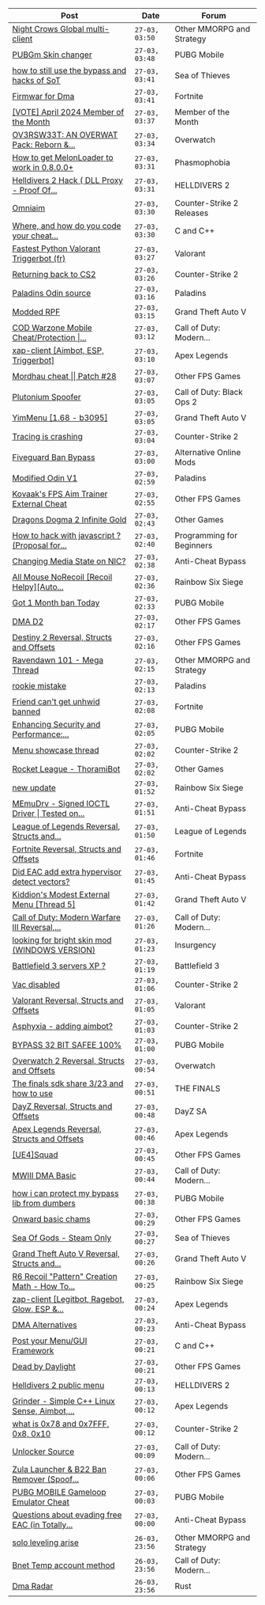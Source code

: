 |Post|Date|Forum|
|----|----|-----|
|[Night Crows Global multi-client](https://www.unknowncheats.me/forum/other-mmorpg-and-strategy/626981-night-crows-global-multi-client.html)|`27-03, 03:50`|Other MMORPG and Strategy|
|[PUBGm Skin changer](https://www.unknowncheats.me/forum/pubg-mobile/626228-pubgm-skin-changer.html)|`27-03, 03:48`|PUBG Mobile|
|[how to still use the bypass and hacks of SoT](https://www.unknowncheats.me/forum/sea-of-thieves/628727-bypass-hacks-sot.html)|`27-03, 03:41`|Sea of Thieves|
|[Firmwar for Dma](https://www.unknowncheats.me/forum/fortnite/629258-firmwar-dma.html)|`27-03, 03:41`|Fortnite|
|[\[VOTE\] April 2024 Member of the Month](https://www.unknowncheats.me/forum/member-of-the-month/629075-vote-april-2024-month.html)|`27-03, 03:37`|Member of the Month|
|[OV3RSW33T: AN OVERWAT Pack: Reborn &...](https://www.unknowncheats.me/forum/overwatch/603412-ov3rsw33t-overwat-pack-reborn-recoded.html)|`27-03, 03:34`|Overwatch|
|[How to get MelonLoader to work in 0.8.0.0+](https://www.unknowncheats.me/forum/phasmophobia/615394-melonloader-0-8-0-0-a.html)|`27-03, 03:31`|Phasmophobia|
|[Helldivers 2 Hack ( DLL Proxy - Proof Of...](https://www.unknowncheats.me/forum/helldivers-2-a/625832-helldivers-2-hack-dll-proxy-proof-concept.html)|`27-03, 03:31`|HELLDIVERS 2|
|[Omniaim](https://www.unknowncheats.me/forum/counter-strike-2-releases/621358-omniaim.html)|`27-03, 03:30`|Counter-Strike 2 Releases|
|[Where, and how do you code your cheat...](https://www.unknowncheats.me/forum/c-and-c-/629256-code-cheat-features.html)|`27-03, 03:30`|C and C++|
|[Fastest Python Valorant Triggerbot (fr)](https://www.unknowncheats.me/forum/valorant/612762-fastest-python-valorant-triggerbot-fr.html)|`27-03, 03:27`|Valorant|
|[Returning back to CS2](https://www.unknowncheats.me/forum/counter-strike-2-a/628943-returning-cs2.html)|`27-03, 03:26`|Counter-Strike 2|
|[Paladins Odin source](https://www.unknowncheats.me/forum/paladins/629047-paladins-odin-source.html)|`27-03, 03:16`|Paladins|
|[Modded RPF](https://www.unknowncheats.me/forum/grand-theft-auto-v/426743-modded-rpf.html)|`27-03, 03:15`|Grand Theft Auto V|
|[COD Warzone Mobile Cheat/Protection \|...](https://www.unknowncheats.me/forum/call-of-duty-modern-warfare-ii/628415-cod-warzone-mobile-cheat-protection-aimbot-esp-recoil.html)|`27-03, 03:12`|Call of Duty: Modern...|
|[xap-client \[Aimbot, ESP, Triggerbot\]](https://www.unknowncheats.me/forum/apex-legends/606842-xap-client-aimbot-esp-triggerbot.html)|`27-03, 03:10`|Apex Legends|
|[Mordhau cheat \|\| Patch #28](https://www.unknowncheats.me/forum/other-fps-games/612663-mordhau-cheat-patch-28-a.html)|`27-03, 03:07`|Other FPS Games|
|[Plutonium Spoofer](https://www.unknowncheats.me/forum/call-of-duty-black-ops-2-a/461895-plutonium-spoofer.html)|`27-03, 03:05`|Call of Duty: Black Ops 2|
|[YimMenu \[1.68 - b3095\]](https://www.unknowncheats.me/forum/grand-theft-auto-v/476972-yimmenu-1-68-b3095.html)|`27-03, 03:05`|Grand Theft Auto V|
|[Tracing is crashing](https://www.unknowncheats.me/forum/counter-strike-2-a/629252-tracing-crashing.html)|`27-03, 03:04`|Counter-Strike 2|
|[Fiveguard Ban Bypass](https://www.unknowncheats.me/forum/alternative-online-mods/629250-fiveguard-ban-bypass.html)|`27-03, 03:00`|Alternative Online Mods|
|[Modified Odin V1](https://www.unknowncheats.me/forum/paladins/585919-modified-odin-v1.html)|`27-03, 02:59`|Paladins|
|[Kovaak's FPS Aim Trainer External Cheat](https://www.unknowncheats.me/forum/other-fps-games/595259-kovaaks-fps-aim-trainer-external-cheat.html)|`27-03, 02:55`|Other FPS Games|
|[Dragons Dogma 2 Infinite Gold](https://www.unknowncheats.me/forum/other-games/628903-dragons-dogma-2-infinite-gold.html)|`27-03, 02:43`|Other Games|
|[How to hack with javascript ? (Proposal for...](https://www.unknowncheats.me/forum/programming-for-beginners/629090-hack-javascript-proposal-creation-tutorials.html)|`27-03, 02:40`|Programming for Beginners|
|[Changing Media State on NIC?](https://www.unknowncheats.me/forum/anti-cheat-bypass/629057-changing-media-nic.html)|`27-03, 02:38`|Anti-Cheat Bypass|
|[All Mouse NoRecoil \[Recoil Helpy\]\[Auto...](https://www.unknowncheats.me/forum/rainbow-six-siege/620039-mouse-norecoil-recoil-helpy-auto-config-probably-ud-universal.html)|`27-03, 02:36`|Rainbow Six Siege|
|[Got 1 Month ban Today](https://www.unknowncheats.me/forum/pubg-mobile/629246-1-month-ban.html)|`27-03, 02:33`|PUBG Mobile|
|[DMA D2](https://www.unknowncheats.me/forum/other-fps-games/629244-dma-d2.html)|`27-03, 02:17`|Other FPS Games|
|[Destiny 2 Reversal, Structs and Offsets](https://www.unknowncheats.me/forum/other-fps-games/571970-destiny-2-reversal-structs-offsets.html)|`27-03, 02:16`|Other FPS Games|
|[Ravendawn 101 - Mega Thread](https://www.unknowncheats.me/forum/other-mmorpg-and-strategy/628334-ravendawn-101-mega-thread.html)|`27-03, 02:15`|Other MMORPG and Strategy|
|[rookie mistake](https://www.unknowncheats.me/forum/paladins/629240-rookie-mistake.html)|`27-03, 02:13`|Paladins|
|[Friend can't get unhwid banned](https://www.unknowncheats.me/forum/fortnite/628863-friend-cant-unhwid-banned.html)|`27-03, 02:08`|Fortnite|
|[Enhancing Security and Performance:...](https://www.unknowncheats.me/forum/pubg-mobile/628867-enhancing-security-performance-introducing-library-verification-tool.html)|`27-03, 02:05`|PUBG Mobile|
|[Menu showcase thread](https://www.unknowncheats.me/forum/counter-strike-2-a/605536-menu-showcase-thread.html)|`27-03, 02:02`|Counter-Strike 2|
|[Rocket League - ThoramiBot](https://www.unknowncheats.me/forum/other-games/593885-rocket-league-thoramibot.html)|`27-03, 02:02`|Other Games|
|[new update](https://www.unknowncheats.me/forum/rainbow-six-siege/629239-update.html)|`27-03, 01:52`|Rainbow Six Siege|
|[MEmuDrv - Signed IOCTL Driver \| Tested on...](https://www.unknowncheats.me/forum/anti-cheat-bypass/621373-memudrv-signed-ioctl-driver-tested-eac.html)|`27-03, 01:51`|Anti-Cheat Bypass|
|[League of Legends Reversal, Structs and...](https://www.unknowncheats.me/forum/league-of-legends/310587-league-legends-reversal-structs-offsets.html)|`27-03, 01:50`|League of Legends|
|[Fortnite Reversal, Structs and Offsets](https://www.unknowncheats.me/forum/fortnite/235061-fortnite-reversal-structs-offsets.html)|`27-03, 01:46`|Fortnite|
|[Did EAC add extra hypervisor detect vectors?](https://www.unknowncheats.me/forum/anti-cheat-bypass/628562-eac-add-extra-hypervisor-detect-vectors.html)|`27-03, 01:45`|Anti-Cheat Bypass|
|[Kiddion's Modest External Menu \[Thread 5\]](https://www.unknowncheats.me/forum/grand-theft-auto-v/576854-kiddions-modest-external-menu-thread-5-a.html)|`27-03, 01:42`|Grand Theft Auto V|
|[Call of Duty: Modern Warfare III Reversal,...](https://www.unknowncheats.me/forum/call-of-duty-modern-warfare-iii/605287-call-duty-modern-warfare-iii-reversal-structs-offsets.html)|`27-03, 01:26`|Call of Duty: Modern...|
|[looking for bright skin mod (WINDOWS VERSION)](https://www.unknowncheats.me/forum/insurgency/629234-looking-bright-skin-mod-windows-version.html)|`27-03, 01:23`|Insurgency|
|[Battlefield 3 servers XP ?](https://www.unknowncheats.me/forum/battlefield-3-a/624384-battlefield-3-servers-xp.html)|`27-03, 01:19`|Battlefield 3|
|[Vac disabled](https://www.unknowncheats.me/forum/counter-strike-2-a/629207-vac-disabled.html)|`27-03, 01:06`|Counter-Strike 2|
|[Valorant Reversal, Structs and Offsets](https://www.unknowncheats.me/forum/valorant/385792-valorant-reversal-structs-offsets.html)|`27-03, 01:05`|Valorant|
|[Asphyxia - adding aimbot?](https://www.unknowncheats.me/forum/counter-strike-2-a/629129-asphyxia-adding-aimbot.html)|`27-03, 01:03`|Counter-Strike 2|
|[BYPASS 32 BIT SAFEE 100%](https://www.unknowncheats.me/forum/pubg-mobile/628914-bypass-32-bit-safee-100-a.html)|`27-03, 01:00`|PUBG Mobile|
|[Overwatch 2 Reversal, Structs and Offsets](https://www.unknowncheats.me/forum/overwatch/516727-overwatch-2-reversal-structs-offsets.html)|`27-03, 00:54`|Overwatch|
|[The finals sdk share 3/23 and how to use](https://www.unknowncheats.me/forum/the-finals/628705-finals-sdk-share-3-23-a.html)|`27-03, 00:51`|THE FINALS|
|[DayZ Reversal, Structs and Offsets](https://www.unknowncheats.me/forum/dayz-sa/104269-dayz-reversal-structs-offsets.html)|`27-03, 00:48`|DayZ SA|
|[Apex Legends Reversal, Structs and Offsets](https://www.unknowncheats.me/forum/apex-legends/319804-apex-legends-reversal-structs-offsets.html)|`27-03, 00:46`|Apex Legends|
|[\[UE4\]Squad](https://www.unknowncheats.me/forum/other-fps-games/244709-ue4-squad.html)|`27-03, 00:45`|Other FPS Games|
|[MWIII DMA Basic](https://www.unknowncheats.me/forum/call-of-duty-modern-warfare-iii/619202-mwiii-dma-basic.html)|`27-03, 00:44`|Call of Duty: Modern...|
|[how i can protect my bypass lib from dumbers](https://www.unknowncheats.me/forum/pubg-mobile/629224-protect-bypass-lib-dumbers.html)|`27-03, 00:38`|PUBG Mobile|
|[Onward basic chams](https://www.unknowncheats.me/forum/other-fps-games/629222-onward-basic-chams.html)|`27-03, 00:29`|Other FPS Games|
|[Sea Of Gods - Steam Only](https://www.unknowncheats.me/forum/sea-of-thieves/614719-sea-gods-steam.html)|`27-03, 00:27`|Sea of Thieves|
|[Grand Theft Auto V Reversal, Structs and...](https://www.unknowncheats.me/forum/grand-theft-auto-v/144028-grand-theft-auto-reversal-structs-offsets.html)|`27-03, 00:26`|Grand Theft Auto V|
|[R6 Recoil "Pattern" Creation Math - How To...](https://www.unknowncheats.me/forum/rainbow-six-siege/616076-r6-recoil-pattern-creation-math-anti-recoil.html)|`27-03, 00:25`|Rainbow Six Siege|
|[zap-client \[Legitbot, Ragebot, Glow, ESP &...](https://www.unknowncheats.me/forum/apex-legends/628823-zap-client-legitbot-ragebot-glow-esp.html)|`27-03, 00:24`|Apex Legends|
|[DMA Alternatives](https://www.unknowncheats.me/forum/anti-cheat-bypass/629117-dma-alternatives.html)|`27-03, 00:23`|Anti-Cheat Bypass|
|[Post your Menu/GUI Framework](https://www.unknowncheats.me/forum/c-and-c-/68024-post-menu-gui-framework.html)|`27-03, 00:21`|C and C++|
|[Dead by Daylight](https://www.unknowncheats.me/forum/other-fps-games/178856-dead-daylight.html)|`27-03, 00:21`|Other FPS Games|
|[Helldivers 2 public menu](https://www.unknowncheats.me/forum/helldivers-2-a/629110-helldivers-2-public-menu.html)|`27-03, 00:13`|HELLDIVERS 2|
|[Grinder - Simple C++ Linux Sense, Aimbot,...](https://www.unknowncheats.me/forum/apex-legends/605888-grinder-simple-linux-sense-aimbot-triggerbot.html)|`27-03, 00:12`|Apex Legends|
|[what is 0x78 and 0x7FFF, 0x8, 0x10](https://www.unknowncheats.me/forum/counter-strike-2-a/629210-0x78-0x7fff-0x8-0x10.html)|`27-03, 00:12`|Counter-Strike 2|
|[Unlocker Source](https://www.unknowncheats.me/forum/call-of-duty-modern-warfare-iii/627181-unlocker-source.html)|`27-03, 00:09`|Call of Duty: Modern...|
|[Zula Launcher & B22 Ban Remover (Spoof...](https://www.unknowncheats.me/forum/other-fps-games/626637-zula-launcher-b22-ban-remover-spoof-methods.html)|`27-03, 00:06`|Other FPS Games|
|[PUBG MOBILE Gameloop Emulator Cheat](https://www.unknowncheats.me/forum/pubg-mobile/576303-pubg-mobile-gameloop-emulator-cheat.html)|`27-03, 00:03`|PUBG Mobile|
|[Questions about evading free EAC (in Totally...](https://www.unknowncheats.me/forum/anti-cheat-bypass/629220-questions-evading-free-eac-totally-accurate-battlegrounds.html)|`27-03, 00:00`|Anti-Cheat Bypass|
|[solo leveling arise](https://www.unknowncheats.me/forum/other-mmorpg-and-strategy/628498-solo-leveling-arise.html)|`26-03, 23:56`|Other MMORPG and Strategy|
|[Bnet Temp account method](https://www.unknowncheats.me/forum/call-of-duty-modern-warfare-iii/629061-bnet-temp-account-method.html)|`26-03, 23:56`|Call of Duty: Modern...|
|[Dma Radar](https://www.unknowncheats.me/forum/rust/627255-dma-radar.html)|`26-03, 23:56`|Rust|

